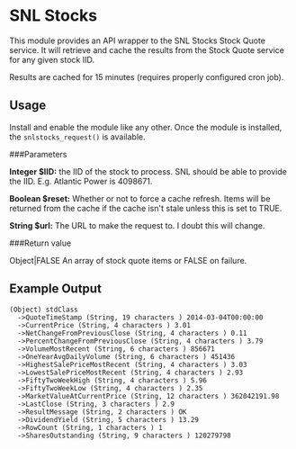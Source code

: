 SNL Stocks
==========

This module provides an API wrapper to the SNL Stocks Stock Quote service. It
will retrieve and cache the results from the Stock Quote service for any given
stock IID.

Results are cached for 15 minutes (requires properly configured cron job).

Usage
-----

Install and enable the module like any other. Once the module is installed, the
`snlstocks_request()` is available.

###Parameters

**Integer $IID:** the IID of the stock to process. SNL should be able to
provide the IID. E.g. Atlantic Power is 4098671.

**Boolean $reset:** Whether or not to force a cache refresh. Items will be
returned from the cache if the cache isn't stale unless this is set to TRUE.

**String $url:** The URL to make the request to. I doubt this will change.

###Return value

Object|FALSE An array of stock quote items or FALSE on failure.

Example Output
--------------

    (Object) stdClass
      ->QuoteTimeStamp (String, 19 characters ) 2014-03-04T00:00:00
      ->CurrentPrice (String, 4 characters ) 3.01
      ->NetChangeFromPreviousClose (String, 4 characters ) 0.11
      ->PercentChangeFromPreviousClose (String, 4 characters ) 3.79
      ->VolumeMostRecent (String, 6 characters ) 856671
      ->OneYearAvgDailyVolume (String, 6 characters ) 451436
      ->HighestSalePriceMostRecent (String, 4 characters ) 3.03
      ->LowestSalePriceMostRecent (String, 4 characters ) 2.93
      ->FiftyTwoWeekHigh (String, 4 characters ) 5.96
      ->FiftyTwoWeekLow (String, 4 characters ) 2.35
      ->MarketValueAtCurrentPrice (String, 12 characters ) 362042191.98
      ->LastClose (String, 3 characters ) 2.9
      ->ResultMessage (String, 2 characters ) OK
      ->DividendYield (String, 5 characters ) 13.29
      ->RowCount (String, 1 characters ) 1
      ->SharesOutstanding (String, 9 characters ) 120279798

